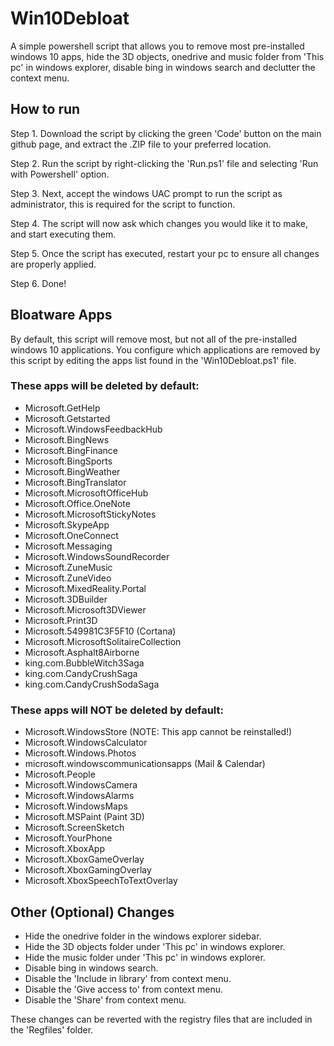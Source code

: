 # Win10Debloat
A simple powershell script that allows you to remove most pre-installed windows 10 apps, hide the 3D objects, onedrive and music folder from 'This pc' in windows explorer, disable bing in windows search and declutter the context menu.

## How to run
Step 1. Download the script by clicking the green 'Code' button on the main github page, and extract the .ZIP file to your preferred location.

Step 2. Run the script by right-clicking the 'Run.ps1' file and selecting 'Run with Powershell' option.

Step 3. Next, accept the windows UAC prompt to run the script as administrator, this is required for the script to function.

Step 4. The script will now ask which changes you would like it to make, and start executing them.

Step 5. Once the script has executed, restart your pc to ensure all changes are properly applied.

Step 6. Done!

## Bloatware Apps
By default, this script will remove most, but not all of the pre-installed windows 10 applications. You configure which applications are removed by this script by editing the apps list found in the 'Win10Debloat.ps1' file.

### These apps will be deleted by default:
- Microsoft.GetHelp
- Microsoft.Getstarted
- Microsoft.WindowsFeedbackHub
- Microsoft.BingNews
- Microsoft.BingFinance
- Microsoft.BingSports
- Microsoft.BingWeather
- Microsoft.BingTranslator
- Microsoft.MicrosoftOfficeHub
- Microsoft.Office.OneNote
- Microsoft.MicrosoftStickyNotes
- Microsoft.SkypeApp
- Microsoft.OneConnect
- Microsoft.Messaging
- Microsoft.WindowsSoundRecorder
- Microsoft.ZuneMusic
- Microsoft.ZuneVideo
- Microsoft.MixedReality.Portal
- Microsoft.3DBuilder
- Microsoft.Microsoft3DViewer
- Microsoft.Print3D
- Microsoft.549981C3F5F10 (Cortana)
- Microsoft.MicrosoftSolitaireCollection
- Microsoft.Asphalt8Airborne
- king.com.BubbleWitch3Saga
- king.com.CandyCrushSaga
- king.com.CandyCrushSodaSaga

### These apps will NOT be deleted by default:
- Microsoft.WindowsStore (NOTE: This app cannot be reinstalled!)
- Microsoft.WindowsCalculator
- Microsoft.Windows.Photos
- microsoft.windowscommunicationsapps (Mail & Calendar)
- Microsoft.People
- Microsoft.WindowsCamera
- Microsoft.WindowsAlarms
- Microsoft.WindowsMaps
- Microsoft.MSPaint (Paint 3D)
- Microsoft.ScreenSketch
- Microsoft.YourPhone
- Microsoft.XboxApp
- Microsoft.XboxGameOverlay
- Microsoft.XboxGamingOverlay
- Microsoft.XboxSpeechToTextOverlay

## Other (Optional) Changes
- Hide the onedrive folder in the windows explorer sidebar.
- Hide the 3D objects folder under 'This pc' in windows explorer.
- Hide the music folder under 'This pc' in windows explorer.
- Disable bing in windows search.
- Disable the 'Include in library' from context menu.
- Disable the 'Give access to' from context menu.
- Disable the 'Share' from context menu.

These changes can be reverted with the registry files that are included in the 'Regfiles' folder.
